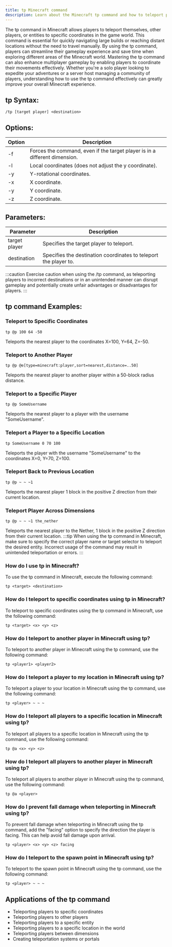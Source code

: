 ```yaml
---
title: tp Minecraft command
description: Learn about the Minecraft tp command and how to teleport players and entities in the game efficiently.
---
```


The tp command in Minecraft allows players to teleport themselves, other players, or entities to specific coordinates in the game world. This command is essential for quickly navigating large builds or reaching distant locations without the need to travel manually. By using the tp command, players can streamline their gameplay experience and save time when exploring different areas of the Minecraft world. Mastering the tp command can also enhance multiplayer gameplay by enabling players to coordinate their movements effectively. Whether you're a solo player looking to expedite your adventures or a server host managing a community of players, understanding how to use the tp command effectively can greatly improve your overall Minecraft experience.

## tp Syntax:
```console
/tp [target player] <destination>
```
## Options:
| Option    | Description                           |
|-----------|---------------------------------------|
| -f        | Forces the command, even if the target player is in a different dimension.|
| -l        | Local coordinates (does not adjust the y coordinate).|
| -y        | Y-rotational coordinates.|
| -x        | X coordinate.|
| -y        | Y coordinate.|
| -z        | Z coordinate.|

## Parameters:
| Parameter         | Description                                                      |
|-------------------|------------------------------------------------------------------|
| target player     | Specifies the target player to teleport.                         |
| destination       | Specifies the destination coordinates to teleport the player to. |


:::caution
Exercise caution when using the /tp command, as teleporting players to incorrect destinations or in an unintended manner can disrupt gameplay and potentially create unfair advantages or disadvantages for players.
:::
## tp command Examples:
### Teleport to Specific Coordinates
```console
tp @p 100 64 -50
```
Teleports the nearest player to the coordinates X=100, Y=64, Z=-50.

### Teleport to Another Player
```console
tp @p @e[type=minecraft:player,sort=nearest,distance=..50]
```
Teleports the nearest player to another player within a 50-block radius distance.

### Teleport to a Specific Player
```console
tp @p SomeUsername
```
Teleports the nearest player to a player with the username "SomeUsername".

### Teleport a Player to a Specific Location
```console
tp SomeUsername 0 70 100
```
Teleports the player with the username "SomeUsername" to the coordinates X=0, Y=70, Z=100.

### Teleport Back to Previous Location
```console
tp @p ~ ~ ~1
```
Teleports the nearest player 1 block in the positive Z direction from their current location.

### Teleport Player Across Dimensions
```console
tp @p ~ ~ ~1 the_nether
```
Teleports the nearest player to the Nether, 1 block in the positive Z direction from their current location.
:::tip
When using the tp command in Minecraft, make sure to specify the correct player name or target selector to teleport the desired entity. Incorrect usage of the command may result in unintended teleportation or errors.
:::

### How do I use tp in Minecraft?
To use the tp command in Minecraft, execute the following command:
```console
tp <target> <destination>
```

### How do I teleport to specific coordinates using tp in Minecraft?
To teleport to specific coordinates using the tp command in Minecraft, use the following command:
```console
tp <target> <x> <y> <z>
```

### How do I teleport to another player in Minecraft using tp?
To teleport to another player in Minecraft using the tp command, use the following command:
```console
tp <player1> <player2>
```

### How do I teleport a player to my location in Minecraft using tp?
To teleport a player to your location in Minecraft using the tp command, use the following command:
```console
tp <player> ~ ~ ~
```

### How do I teleport all players to a specific location in Minecraft using tp?
To teleport all players to a specific location in Minecraft using the tp command, use the following command:
```console
tp @a <x> <y> <z>
```

### How do I teleport all players to another player in Minecraft using tp?
To teleport all players to another player in Minecraft using the tp command, use the following command:
```console
tp @a <player>
```

### How do I prevent fall damage when teleporting in Minecraft using tp?
To prevent fall damage when teleporting in Minecraft using the tp command, add the "facing" option to specify the direction the player is facing. This can help avoid fall damage upon arrival.
```console
tp <player> <x> <y> <z> facing
```

### How do I teleport to the spawn point in Minecraft using tp?
To teleport to the spawn point in Minecraft using the tp command, use the following command:
```console
tp <player> ~ ~ ~
```

## Applications of the tp command

- Teleporting players to specific coordinates
- Teleporting players to other players
- Teleporting players to a specific entity
- Teleporting players to a specific location in the world
- Teleporting players between dimensions
- Creating teleportation systems or portals